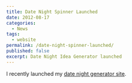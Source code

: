 ```yaml
---
title: Date Night Spinner Launched
date: 2012-08-17
categories:
  - News
tags:
  - website
permalink: /date-night-spinner-launched/
published: false
excerpt: Date Night Idea Generator launched
---
```

I recently launched my [date night generator site](/date-night-spinner).